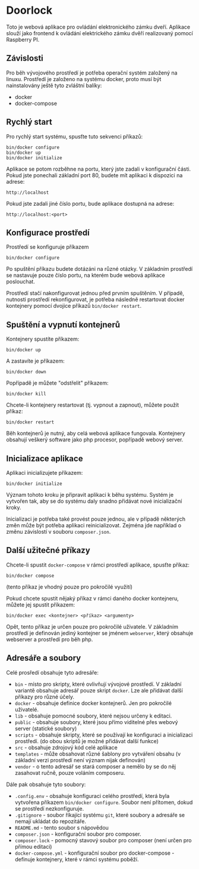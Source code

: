 # Doorlock

Toto je webová aplikace pro ovládání elektronického zámku dveří. Aplikace slouží jako frontend k ovládání elektrického zámku dvěří realizovaný pomocí Raspberry PI.

## Závislosti

Pro běh vývojového prostředí je potřeba operační systém založený na linuxu. Prostředí je založeno na systému docker, proto musí být nainstalovány ještě tyto zvláštní balíky:

* docker
* docker-compose

## Rychlý start

Pro rychlý start systému, spusťte tuto sekvenci příkazů:

```
bin/docker configure
bin/docker up
bin/docker initialize
```

Aplikace se potom rozběhne na portu, který jste zadali v konfigurační části. Pokud jste ponechali základní port 80, budete mít aplikaci
k dispozici na adrese:

```
http://localhost
```

Pokud jste zadali jiné číslo portu, bude aplikace dostupná na adrese:

```
http://localhost:<port>
```

## Konfigurace prostředí

Prostředí se konfiguruje příkazem

```
bin/docker configure
```

Po spuštění příkazu budete dotázáni na různé otázky.  V základním prostředí se nastavuje pouze číslo portu, na kterém bude webová aplikace poslouchat.

Prostředí stačí nakonfigurovat jednou před prvním spuštěním. V případě, nutnosti prostředí rekonfigurovat, je potřeba následně restartovat docker kontejnery pomocí dvojice příkazů `bin/docker restart`.

## Spuštění a vypnutí kontejnerů

Kontejnery spustíte příkazem:
```
bin/docker up
```
A zastavíte je příkazem:
```
bin/docker down
```
Popřípadě je můžete "odstřelit" příkazem:
```
bin/docker kill
```

Chcete-li kontejnery restartovat (tj. vypnout a zapnout), můžete použít příkaz:
```
bin/docker restart
```

Běh kontejnerů je nutný, aby celá webová aplikace fungovala. Kontejnery obsahují veškerý software jako php procesor, popřípadě webový server.

## Inicializace aplikace

Aplikaci inicializujete příkazem:
```
bin/docker initialize
```
Význam tohoto kroku je připravit aplikaci k běhu systému. Systém je vytvořen tak, aby se do systému daly snadno přidávat nové inicializační kroky.

Inicializaci je potřeba také provést pouze jednou, ale v případě některých změn může být potřeba aplikaci reinicializovat. Zejména jde například o změnu závislostí v souboru `composer.json`.

## Další užitečné příkazy

Chcete-li spustit `docker-compose` v rámci prostředí aplikace, spusťte příkaz:

```
bin/docker compose
```
(tento příkaz je vhodný pouze pro pokročilé využití)

Pokud chcete spustit nějaký příkaz v rámci daného docker kontejneru, můžete jej spustit příkazem:

```
bin/docker exec <kontejner> <příkaz> <argumenty>
```
Opět, tento příkaz je určen pouze pro pokročilé uživatele. V základním prostředí je definován jediný kontejner se jménem `webserver`, který obsahuje webserver a prostředí pro běh php.

## Adresáře a soubory

Celé prosředí obsahuje tyto adresáře:

* `bin` - místo pro skripty, které ovlivňují vývojové prostředí. V základní variantě obsahuje adresář pouze skript `docker`. Lze ale přidávat další příkazy pro různé účely.
* `docker` - obsahuje definice docker kontejnerů. Jen pro pokročilé uživatelé.
* `lib` - obsahuje pomocné soubory, které nejsou určeny k editaci.
* `public` - obsahuje soubory, které jsou přímo viditelné přes webový server (statické soubory)
* `scripts` - obsahuje skripty, které se používají ke konfiguraci a inicializaci prostředí. (do obou skriptů je možné přidávat další funkce)
* `src` - obsahuje zdrojový kód celé aplikace
* `templates` - může obsahovat různé šablony pro vytváření obsahu (v základní verzi prostředí není význam nijak definován)
* `vendor` - o tento adresář se stará composer a nemělo by se do něj zasahovat ručně, pouze voláním composeru.

Dále pak obsahuje tyto soubory:

* `.config.env` - obsahuje konfiguraci celého prostředí, která byla vytvořena příkazem `bin/docker configure`. Soubor není přítomen, dokud se prostředí nezkonfiguruje.
* `.gitignore` - soubor říkající systému `git`, které soubory a adresáře se nemají ukládat do repozitáře.
* `README.md` - tento soubor s nápovědou
* `composer.json` - konfigurační soubor pro composer.
* `composer.lock` - pomocný stavový soubor pro composer (není určen pro přímou editaci)
* `docker-compose.yml` - konfigurační soubor pro docker-compose - definuje kontejnery, které v rámci systému poběží.
